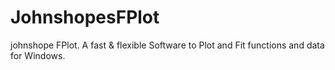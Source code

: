 # JohnshopesFPlot
johnshope FPlot. A fast &amp; flexible Software to Plot and Fit functions and data for Windows.
